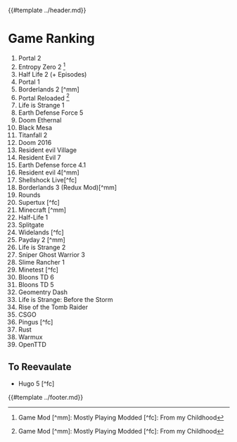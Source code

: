 {{#template ../header.md}}

# Game Ranking

1. Portal 2
2. Entropy Zero 2 [^gm]
3. Half Life 2 (+ Episodes)
4. Portal 1
5. Borderlands 2 [^mm]
6. Portal Reloaded [^gm]
7. Life is Strange 1
8. Earth Defense Force 5
9. Doom Ethernal
10. Black Mesa
11. Titanfall 2
12. Doom 2016
13. Resident evil Village
14. Resident Evil 7
15. Earth Defense force 4.1
16. Resident evil 4[^mm]
17. Shellshock Live[^fc]
18. Borderlands 3 (Redux Mod)[^mm]
19. Rounds
20. Supertux [^fc]
21. Minecraft [^mm]
22. Half-Life 1
23. Splitgate
24. Widelands [^fc]
25. Payday 2 [^mm]
26. Life is Strange 2
27. Sniper Ghost Warrior 3
28. Slime Rancher 1
29. Minetest [^fc]
30. Bloons TD 6
31. Bloons TD 5
32. Geomentry Dash
33. Life is Strange: Before the Storm
34. Rise of the Tomb Raider
35. CSGO
36. Pingus [^fc]
37. Rust
38. Warmux
39. OpenTTD

## To Reevaulate

- Hugo 5 [^fc]

[^gm]: Game Mod [^mm]: Mostly Playing Modded [^fc]: From my Childhood

{{#template ../footer.md}}
